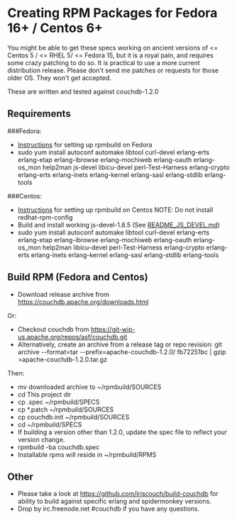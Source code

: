 # Creating RPM Packages for Fedora 16+ / Centos 6+
You might be able to get these specs working on ancient versions of <= Centos 5 / <= RHEL 5/ <= Fedora 15, but it is a royal pain, and requires some crazy patching to do so. It is practical to use a more current distribution release. Please don't send me patches or requests for those older OS. They won't get accepted.

These are written and tested against couchdb-1.2.0

## Requirements

###Fedora:
* [Instructions](https://fedoraproject.org/wiki/How_to_create_an_RPM_package) for setting up rpmbuild on Fedora
* sudo yum install autoconf automake libtool curl-devel erlang-erts erlang-etap erlang-ibrowse erlang-mochiweb erlang-oauth erlang-os_mon help2man js-devel libicu-devel perl-Test-Harness erlang-crypto erlang-erts erlang-inets erlang-kernel erlang-sasl erlang-stdlib erlang-tools

###Centos:
* [Instructions](http://wiki.centos.org/HowTos/SetupRpmBuildEnvironment) for setting up rpmbuild on Centos NOTE: Do not install redhat-rpm-config
* Build and install working js-devel-1.8.5 (See [README_JS_DEVEL.md](https://github.com/wendall911/couchdb-rpm/blob/master/README_JS_DEVEL.md))
* sudo yum install autoconf automake libtool curl-devel erlang-erts erlang-etap erlang-ibrowse erlang-mochiweb erlang-oauth erlang-os_mon help2man libicu-devel perl-Test-Harness erlang-crypto erlang-erts erlang-inets erlang-kernel erlang-sasl erlang-stdlib erlang-tools

## Build RPM (Fedora and Centos)
* Download release archive from https://couchdb.apache.org/downloads.html

Or:

* Checkout couchdb from https://git-wip-us.apache.org/repos/asf/couchdb.git
* Alternatively, create an archive from a release tag or repo revision: git archive --format=tar --prefix=apache-couchdb-1.2.0/ fb72251bc | gzip >apache-couchdb-1.2.0.tar.gz

Then:

* mv downloaded archive to ~/rpmbuild/SOURCES
* cd This project dir
* cp .spec ~/rpmbuild/SPECS
* cp *.patch ~/rpmbuild/SOURCES
* cp couchdb.init ~/rpmbuild/SOURCES
* cd ~/rpmbuild/SPECS
* If building a version other than 1.2.0, update the spec file to reflect your version change.
* rpmbuild -ba couchdb.spec
* Installable rpms will reside in ~/rpmbuild/RPMS

## Other
* Please take a look at https://github.com/iriscouch/build-couchdb for ability to build against specific erlang and spidermonkey versions.
* Drop by irc.freenode.net #couchdb if you have any questions.
